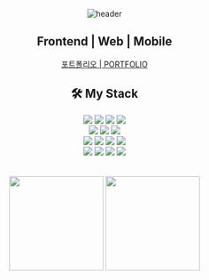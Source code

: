 <div align = 'center'>
 
![header](https://capsule-render.vercel.app/api?type=waving&color=00B8FF&height=300&section=header&text=Yimkeul&fontColor=FFFF&fontSize=90)

## Frontend | Web | Mobile
 
[포트폴리오 | PORTFOLIO](https://yimkeul.github.io/)

 ## 🛠 My Stack
 
 <div>
  
 <img src="https://img.shields.io/badge/JAVA-EE4C2C?style=for-the-badge&logo=Eclipse IDE&logoColor=white">
 <img src="https://img.shields.io/badge/Python-3776AB?style=for-the-badge&logo=Python&logoColor=white">
 <img src="https://img.shields.io/badge/JavaScript-F7DF1E?style=for-the-badge&logo=JavaScript&logoColor=white"> 
   <img src="https://img.shields.io/badge/TypeScript-3178C6?style=for-the-badge&logo=TypeScript&logoColor=white">
 <br/>
 
 <img src="https://img.shields.io/badge/HTML-E34F26?style=for-the-badge&logo=HTML5&logoColor=white">
 <img src="https://img.shields.io/badge/CSS-1572B6?style=for-the-badge&logo=CSS3&logoColor=white">

 <img src="https://img.shields.io/badge/React-0088CC?style=for-the-badge&logo=React&logoColor=white">

 <br/>
 

  <img src="https://img.shields.io/badge/React Native-00B2A5?style=for-the-badge&logo=Create React App&logoColor=white">
   <img src="https://img.shields.io/badge/Swift-F05138?style=for-the-badge&logo=Swift&logoColor=white"/>
  <img src="https://img.shields.io/badge/Flutter-02569B?style=for-the-badge&logo=Flutter&logoColor=white">
   <img src="https://img.shields.io/badge/Android Studio-005A2B?style=for-the-badge&logo=Android&logoColor=white">
 <br/>
 
  <img src="https://img.shields.io/badge/GitHub-181717?style=for-the-badge&logo=GitHub&logoColor=white">
<!--   <img src="https://img.shields.io/badge/GitHub Actions-2088FF?style=for-the-badge&logo=GitHub Actions&logoColor=white"> -->
 <img src="https://img.shields.io/badge/Notion-000000?style=for-the-badge&logo=Notion&logoColor=white">
  <img src="https://img.shields.io/badge/Slack-4A154B?style=for-the-badge&logo=Slack&logoColor=white">
 <img src="https://img.shields.io/badge/Figma-F24E1E?style=for-the-badge&logo=Figma&logoColor=white">

 </div>
  <br/> <br/>

<img height="170em" src="https://github-readme-stats-git-masterrstaa-rickstaa.vercel.app/api?username=YimKeul&show_icons=true&theme=react" align="center" />
<img height="170em" src="https://github-readme-stats-git-masterrstaa-rickstaa.vercel.app/api/top-langs?username=yimkeul&show_icons=true&locale=en&layout=compact&hide=jupyter%20notebook&theme=react" align="center" />
</div>







